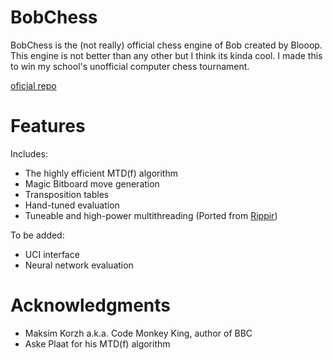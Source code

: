 # BobChess

BobChess is the (not really) official chess engine of Bob created by Blooop.
This engine is not better than any other but I think its kinda cool.
I made this to win my school's unofficial computer chess tournament.

[oficial repo](https://github.com/MaxIsmagilov/BobChess)

# Features

Includes:

- The highly efficient MTD(f) algorithm
- Magic Bitboard move generation
- Transposition tables
- Hand-tuned evaluation
- Tuneable and high-power multithreading (Ported from [Rippir](https://github.com/MaxIsmagilov/Rippir))

To be added:

- UCI interface
- Neural network evaluation

# Acknowledgments

- Maksim Korzh a.k.a. Code Monkey King, author of BBC
- Aske Plaat for his MTD(f) algorithm
